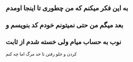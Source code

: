 به این فکر میکنم که من چطوری تا اینجا اومدم
---
بعد میگم من حتی نمیتونم خودم کد بنویسم و 
---
نوب به حساب میام ولی خسته شدم از ثابت 
---
کردن و جلو رفتن تا حد مرگ اما چه کنم
